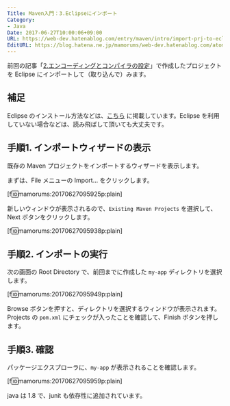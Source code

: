 ```yaml
---
Title: Maven入門：3.Eclipseにインポート
Category:
- Java
Date: 2017-06-27T10:00:06+09:00
URL: https://web-dev.hatenablog.com/entry/maven/intro/import-prj-to-eclipse
EditURL: https://blog.hatena.ne.jp/mamorums/web-dev.hatenablog.com/atom/entry/8599973812274393099
---
```


前回の記事「[2.エンコーディングとコンパイラの設定](/entry/maven/intro/encoding-and-javac-version)」で作成したプロジェクトを Eclipse にインポートして（取り込んで）みます。


## 補足
Eclipse のインストール方法などは、[こちら](/entry/maven/table-of-contents) に掲載しています。Eclipse を利用していない場合などは、読み飛ばして頂いても大丈夫です。


## 手順1. インポートウィザードの表示
既存の Maven プロジェクトをインポートするウィザードを表示します。

まずは、File メニューの Import... をクリックします。

[f:id:mamorums:20170627095925p:plain]

新しいウィンドウが表示されるので、`Existing Maven Projects` を選択して、Next ボタンをクリックします。

[f:id:mamorums:20170627095938p:plain]


## 手順2. インポートの実行
次の画面の Root Directory で、前回までに作成した `my-app` ディレクトリを選択します。

[f:id:mamorums:20170627095949p:plain]

Browse ボタンを押すと、ディレクトリを選択するウィンドウが表示されます。Projects の `pom.xml` にチェックが入ったことを確認して、Finish ボタンを押します。


## 手順3. 確認
パッケージエクスプローラに、`my-app` が表示されることを確認します。

[f:id:mamorums:20170627095959p:plain]

java は 1.8 で、junit も依存性に追加されています。
